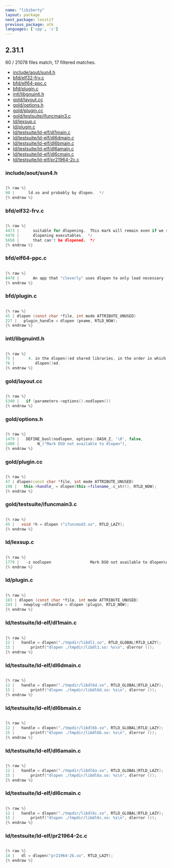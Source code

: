 ```yaml
---
name: "libiberty"
layout: package
next_package: lesstif
previous_package: atk
languages: ['cpp', 'c']
---
```

## 2.31.1
60 / 21078 files match, 17 filtered matches.

 - [include/aout/sun4.h](#includeaoutsun4h)
 - [bfd/elf32-frv.c](#bfdelf32-frvc)
 - [bfd/elf64-ppc.c](#bfdelf64-ppcc)
 - [bfd/plugin.c](#bfdpluginc)
 - [intl/libgnuintl.h](#intllibgnuintlh)
 - [gold/layout.cc](#goldlayoutcc)
 - [gold/options.h](#goldoptionsh)
 - [gold/plugin.cc](#goldplugincc)
 - [gold/testsuite/ifuncmain3.c](#goldtestsuiteifuncmain3c)
 - [ld/lexsup.c](#ldlexsupc)
 - [ld/plugin.c](#ldpluginc)
 - [ld/testsuite/ld-elf/dl1main.c](#ldtestsuiteld-elfdl1mainc)
 - [ld/testsuite/ld-elf/dl6dmain.c](#ldtestsuiteld-elfdl6dmainc)
 - [ld/testsuite/ld-elf/dl6bmain.c](#ldtestsuiteld-elfdl6bmainc)
 - [ld/testsuite/ld-elf/dl6amain.c](#ldtestsuiteld-elfdl6amainc)
 - [ld/testsuite/ld-elf/dl6cmain.c](#ldtestsuiteld-elfdl6cmainc)
 - [ld/testsuite/ld-elf/pr21964-2c.c](#ldtestsuiteld-elfpr21964-2cc)

### include/aout/sun4.h

```c

{% raw %}
90 |      ld.so and probably by dlopen.  */
{% endraw %}

```
### bfd/elf32-frv.c

```c

{% raw %}
4473 |      suitable for dlopening.  This mark will remain even if we relax
4476 |      dlopening executables.  */
5650 |      that can't be dlopened.  */
{% endraw %}

```
### bfd/elf64-ppc.c

```c

{% raw %}
8478 |      An app that "cleverly" uses dlopen to only load necessary
{% endraw %}

```
### bfd/plugin.c

```c

{% raw %}
45 | dlopen (const char *file, int mode ATTRIBUTE_UNUSED)
227 |   plugin_handle = dlopen (pname, RTLD_NOW);
{% endraw %}

```
### intl/libgnuintl.h

```c

{% raw %}
75 |      4. in the dlopen()ed shared libraries, in the order in which they were
76 |         dlopen()ed.
{% endraw %}

```
### gold/layout.cc

```cpp

{% raw %}
5340 |   if (parameters->options().nodlopen())
{% endraw %}

```
### gold/options.h

```c

{% raw %}
1479 |   DEFINE_bool(nodlopen, options::DASH_Z, '\0', false,
1480 | 	      N_("Mark DSO not available to dlopen"),
{% endraw %}

```
### gold/plugin.cc

```cpp

{% raw %}
47 | dlopen(const char *file, int mode ATTRIBUTE_UNUSED)
198 |   this->handle_ = dlopen(this->filename_.c_str(), RTLD_NOW);
{% endraw %}

```
### gold/testsuite/ifuncmain3.c

```c

{% raw %}
45 |   void *h = dlopen ("ifuncmod3.so", RTLD_LAZY);
{% endraw %}

```
### ld/lexsup.c

```c

{% raw %}
1779 |   -z nodlopen                 Mark DSO not available to dlopen\n"));
{% endraw %}

```
### ld/plugin.c

```c

{% raw %}
183 | dlopen (const char *file, int mode ATTRIBUTE_UNUSED)
243 |   newplug->dlhandle = dlopen (plugin, RTLD_NOW);
{% endraw %}

```
### ld/testsuite/ld-elf/dl1main.c

```c

{% raw %}
12 |   handle = dlopen("./tmpdir/libdl1.so", RTLD_GLOBAL|RTLD_LAZY);
15 |       printf("dlopen ./tmpdir/libdl1.so: %s\n", dlerror ());
{% endraw %}

```
### ld/testsuite/ld-elf/dl6dmain.c

```c

{% raw %}
12 |   handle = dlopen("./tmpdir/libdl6d.so", RTLD_GLOBAL|RTLD_LAZY);
15 |       printf("dlopen ./tmpdir/libdl6d.so: %s\n", dlerror ());
{% endraw %}

```
### ld/testsuite/ld-elf/dl6bmain.c

```c

{% raw %}
12 |   handle = dlopen("./tmpdir/libdl6b.so", RTLD_GLOBAL|RTLD_LAZY);
15 |       printf("dlopen ./tmpdir/libdl6b.so: %s\n", dlerror ());
{% endraw %}

```
### ld/testsuite/ld-elf/dl6amain.c

```c

{% raw %}
12 |   handle = dlopen("./tmpdir/libdl6a.so", RTLD_GLOBAL|RTLD_LAZY);
15 |       printf("dlopen ./tmpdir/libdl6a.so: %s\n", dlerror ());
{% endraw %}

```
### ld/testsuite/ld-elf/dl6cmain.c

```c

{% raw %}
12 |   handle = dlopen("./tmpdir/libdl6c.so", RTLD_GLOBAL|RTLD_LAZY);
15 |       printf("dlopen ./tmpdir/libdl6c.so: %s\n", dlerror ());
{% endraw %}

```
### ld/testsuite/ld-elf/pr21964-2c.c

```c

{% raw %}
14 |   dl = dlopen("pr21964-2b.so", RTLD_LAZY);
{% endraw %}

```